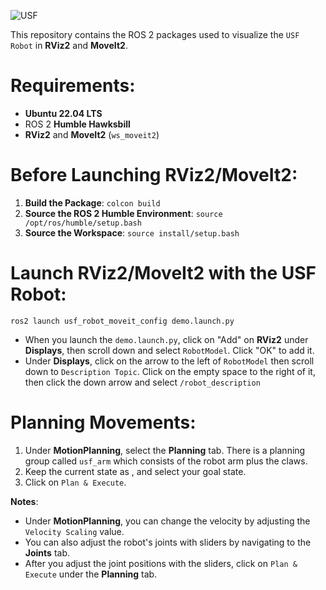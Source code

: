 ![USF](https://github.com/user-attachments/assets/329f0ddf-591a-4ca7-aa64-c8a0e7676950)

This repository contains the ROS 2 packages used to visualize the `USF Robot` in **RViz2** and **MoveIt2**.

# Requirements:
* **Ubuntu 22.04 LTS**
* ROS 2 **Humble Hawksbill**
* **RViz2** and **MoveIt2** (`ws_moveit2`)

# Before Launching RViz2/MoveIt2:
1. **Build the Package**: 
    `colcon build`
2. **Source the ROS 2 Humble Environment**: 
    `source /opt/ros/humble/setup.bash`
3. **Source the Workspace**: 
    `source install/setup.bash`

# Launch RViz2/MoveIt2 with the USF Robot: 
    ros2 launch usf_robot_moveit_config demo.launch.py

- When you launch the `demo.launch.py`, click on "Add" on **RViz2** under **Displays**, then scroll down and select `RobotModel`. Click "OK" to add it.
- Under **Displays**, click on the arrow to the left of `RobotModel` then scroll down to `Description Topic`. Click on the empty space to the right of it, then click the down arrow and select `/robot_description`

# Planning Movements:
1. Under **MotionPlanning**, select the __Planning__ tab. There is a planning group called `usf_arm` which consists of the robot arm plus the claws. 
2. Keep the current state as <current>, and select your goal state.
3. Click on `Plan & Execute`.


**Notes**:
- Under **MotionPlanning**, you can change the velocity by adjusting the `Velocity Scaling` value.
- You can also adjust the robot's joints with sliders by navigating to the __Joints__ tab.
- After you adjust the joint positions with the sliders, click on `Plan & Execute` under the __Planning__ tab.
